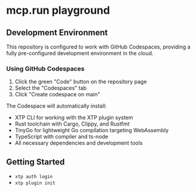 # mcp.run playground

## Development Environment

This repository is configured to work with GitHub Codespaces, providing a fully pre-configured development environment in the cloud.

### Using GitHub Codespaces

1. Click the green "Code" button on the repository page
2. Select the "Codespaces" tab
3. Click "Create codespace on main"

The Codespace will automatically install:
- XTP CLI for working with the XTP plugin system
- Rust toolchain with Cargo, Clippy, and Rustfmt
- TinyGo for lightweight Go compilation targeting WebAssembly
- TypeScript with compiler and ts-node
- All necessary dependencies and development tools

## Getting Started

- `xtp auth login`
- `xtp plugin init`

 
